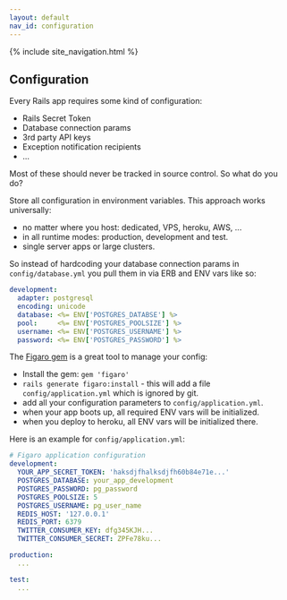 ```yaml
---
layout: default
nav_id: configuration
---
```


<div class="page-header">
  {% include site_navigation.html %}
  <h2>Configuration</h2>
</div>

Every Rails app requires some kind of configuration:

* Rails Secret Token
* Database connection params
* 3rd party API keys
* Exception notification recipients
* ...

Most of these should never be tracked in source control. So what do you do?

Store all configuration in environment variables. This approach works universally:

* no matter where you host: dedicated, VPS, heroku, AWS, ...
* in all runtime modes: production, development and test.
* single server apps or large clusters.

So instead of hardcoding your database connection params in `config/database.yml`
you pull them in via ERB and ENV vars like so:

```yaml
development:
  adapter: postgresql
  encoding: unicode
  database: <%= ENV['POSTGRES_DATABSE'] %>
  pool:     <%= ENV['POSTGRES_POOLSIZE'] %>
  username: <%= ENV['POSTGRES_USERNAME'] %>
  password: <%= ENV['POSTGRES_PASSWORD'] %>
```

The [Figaro gem](https://github.com/laserlemon/figaro) is a great tool to manage your config:

* Install the gem: `gem 'figaro'`
* `rails generate figaro:install` - this will add a file `config/application.yml`
  which is ignored by git.
* add all your configuration parameters to `config/application.yml`.
* when your app boots up, all required ENV vars will be initialized.
* when you deploy to heroku, all ENV vars will be initialized there.

Here is an example for `config/application.yml`:

```yaml
# Figaro application configuration
development:
  YOUR_APP_SECRET_TOKEN: 'haksdjfhalksdjfh60b84e71e...'
  POSTGRES_DATABASE: your_app_development
  POSTGRES_PASSWORD: pg_password
  POSTGRES_POOLSIZE: 5
  POSTGRES_USERNAME: pg_user_name
  REDIS_HOST: '127.0.0.1'
  REDIS_PORT: 6379
  TWITTER_CONSUMER_KEY: dfg345KJH...
  TWITTER_CONSUMER_SECRET: ZPFe78ku...

production:
  ...

test:
  ...
```

